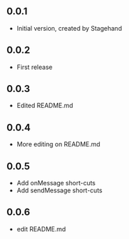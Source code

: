 ## 0.0.1

- Initial version, created by Stagehand

## 0.0.2

- First release

## 0.0.3

- Edited README.md

## 0.0.4

- More editing on README.md

## 0.0.5

- Add onMessage short-cuts
- Add sendMessage short-cuts

## 0.0.6

- edit README.md
